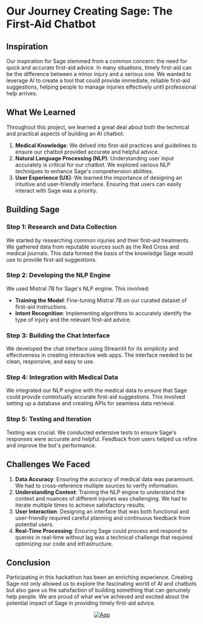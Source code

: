 # Our Journey Creating Sage: The First-Aid Chatbot

## Inspiration

Our inspiration for Sage stemmed from a common concern: the need for quick and accurate first-aid advice. In many situations, timely first-aid can be the difference between a minor injury and a serious one. We wanted to leverage AI to create a tool that could provide immediate, reliable first-aid suggestions, helping people to manage injuries effectively until professional help arrives.

## What We Learned

Throughout this project, we learned a great deal about both the technical and practical aspects of building an AI chatbot:

1. **Medical Knowledge**: We delved into first-aid practices and guidelines to ensure our chatbot provided accurate and helpful advice.
2. **Natural Language Processing (NLP)**: Understanding user input accurately is critical for our chatbot. We explored various NLP techniques to enhance Sage's comprehension abilities.
3. **User Experience (UX)**: We learned the importance of designing an intuitive and user-friendly interface. Ensuring that users can easily interact with Sage was a priority.

## Building Sage

### Step 1: Research and Data Collection

We started by researching common injuries and their first-aid treatments. We gathered data from reputable sources such as the Red Cross and medical journals. This data formed the basis of the knowledge Sage would use to provide first-aid suggestions.

### Step 2: Developing the NLP Engine

We used Mistral 7B for Sage's NLP engine. This involved:

- **Training the Model**: Fine-tuning Mistral 7B on our curated dataset of first-aid instructions.
- **Intent Recognition**: Implementing algorithms to accurately identify the type of injury and the relevant first-aid advice.

### Step 3: Building the Chat Interface

We developed the chat interface using Streamlit for its simplicity and effectiveness in creating interactive web apps. The interface needed to be clean, responsive, and easy to use.

### Step 4: Integration with Medical Data

We integrated our NLP engine with the medical data to ensure that Sage could provide contextually accurate first-aid suggestions. This involved setting up a database and creating APIs for seamless data retrieval.

### Step 5: Testing and Iteration

Testing was crucial. We conducted extensive tests to ensure Sage's responses were accurate and helpful. Feedback from users helped us refine and improve the bot's performance.

## Challenges We Faced

1. **Data Accuracy**: Ensuring the accuracy of medical data was paramount. We had to cross-reference multiple sources to verify information.
2. **Understanding Context**: Training the NLP engine to understand the context and nuances of different injuries was challenging. We had to iterate multiple times to achieve satisfactory results.
3. **User Interaction**: Designing an interface that was both functional and user-friendly required careful planning and continuous feedback from potential users.
4. **Real-Time Processing**: Ensuring Sage could process and respond to queries in real-time without lag was a technical challenge that required optimizing our code and infrastructure.

## Conclusion

Participating in this hackathon has been an enriching experience. Creating Sage not only allowed us to explore the fascinating world of AI and chatbots but also gave us the satisfaction of building something that can genuinely help people. We are proud of what we've achieved and excited about the potential impact of Sage in providing timely first-aid advice.
<div align="center">
    <a href="https://sage-health-chatbot.streamlit.app/" target="_blank">
        <img src="https://img.shields.io/badge/Learn%20More-Click%20Here-brightgreen?style=for-the-badge" alt="App">
    </a>
</div>
